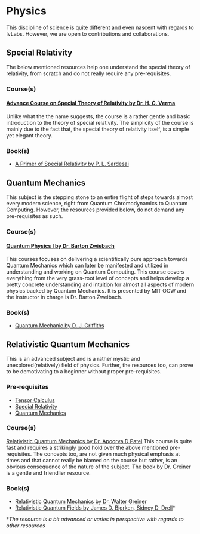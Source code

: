 # Physics
This discipline of science is quite different and even nascent with regards to IvLabs. However, we are open to contributions and collaborations.

## Special Relativity
The below mentioned resources help one understand the special theory of relativity, from scratch and do not really require any pre-requisites.

### Course(s)
#### [Advance Course on Special Theory of Relativity by Dr. H. C. Verma](https://www.youtube.com/playlist?list=PL8g67naApM8i21RucyrHYqyVwmurwA1UC)
Unlike what the the name suggests, the course is a rather gentle and basic introduction to the theory of special relativity. The simplicity of the course is mainly due to the fact that, the special theory of relativity itself, is a simple yet elegant theory.

### Book(s)
* [A Primer of Special Relativity by P. L. Sardesai](books/A%20Primer%20of%20Special%20Relativity.pdf)


## Quantum Mechanics 

This subject is the stepping stone to an entire flight of steps towards almost every modern science, right from Quantum Chromodynamics to Quantum Computing. However, the resources provided below, do not demand any pre-requisites as such.


### Course(s)
#### [Quantum Physics I by Dr. Barton Zwiebach](https://ocw.mit.edu/courses/physics/8-04-quantum-physics-i-spring-2016/)
This courses focuses on delivering a scientifically pure approach towards Quantum Mechanics which can later be manifested and utilized in understanding and working on Quantum Computing. This course covers everything from the very grass-root level of concepts and helps develop a pretty concrete understanding and intuition for almost all aspects of modern physics backed by Quantum Mechanics. It is presented by MIT OCW and the instructor in charge is Dr. Barton Zweibach.

### Book(s)
 * [Quantum Mechanic by D. J. Griffiths](books/Quantum%20Mehcanics%20by%20D.%20J.%20Griffiths.pdf)

## Relativistic Quantum Mechanics
This is an advanced subject and is a rather mystic and unexplored(relatively) field of physics. Further, the resources too, can prove to be demotivating to a beginner without proper pre-requisites.

### Pre-requisites
* [Tensor Calculus](https://www.youtube.com/playlist?list=PLSuQRd4LfSUTmb_7IK7kAzxJtU2tpmEd3)
* [Special Relativity](#special-relativity)
* [Quantum Mechanics](#quantum-mechanics)

### Course(s)
[Relativistic Quantum Mechanics by Dr. Apoorva D Patel](https://www.youtube.com/playlist?list=PLbMVogVj5nJTDMhThY9xu2Tvg0u1RPuxO)
This course is quite fast and requires a strikingly good hold over the above mentioned pre-requisites. The concepts too, are not given much physical emphasis at times and that cannot really be blamed on the course but rather, is an obvious consequence of the nature of the subject. The book by Dr. Greiner is a gentle and friendlier resource.

### Book(s)
* [Relativistic Quantum Mechanics by Dr. Walter Greiner](books/Relativistic%20Quantum%20Mechanics%20by%20Dr.%20Walter%20Greiner.pdf)
* [Relativistic Quantum Fields by James D. Bjorken, Sidney D. Drell](books/Relativistic%20Quantum%20Fields%20by%20James%20D.%20Bjorken,%20Sidney%20D.%20Drell.pdf)*


\**The resource is a bit advanced or varies in perspective with regards to other resources*
